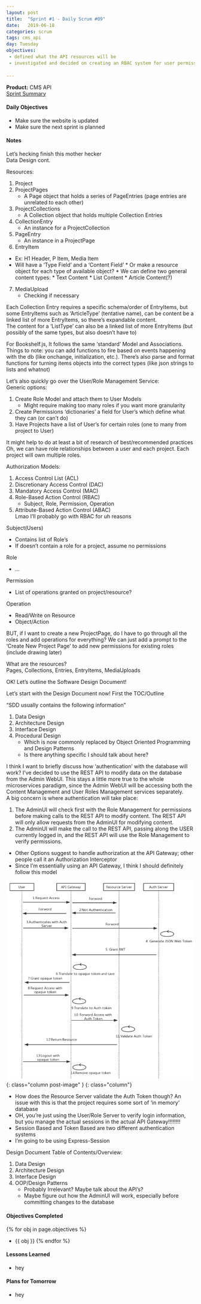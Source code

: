 ```yaml
---
layout: post
title:  "Sprint #1 - Daily Scrum #09"
date:   2019-06-18
categories: scrum
tags: cms_api
day: Tuesday
objectives:
 - defined what the API resources will be
 - investigated and decided on creating an RBAC system for user permissions

---
```



<b>Product:</b> CMS API  
[Sprint Summary](/blog/projects/cms-sprint-1)

#### Daily Objectives
* Make sure the website is updated
* Make sure the next sprint is planned

#### Notes
Let’s hecking finish this mother hecker  
Data Design cont.

Resources:

1. Project
2. ProjectPages
	* A Page object that holds a series of PageEntries (page entries are unrelated to each other)
3. ProjectCollections
	* A Collection object that holds multiple Collection Entries
4. CollectionEntry
	* An instance for a ProjectCollection
5. PageEntry
	* An instance in a ProjectPage
6. EntryItem
* Ex: H1 Header, P Item, Media Item
* Will have a ‘Type Field’ and a ‘Content Field’
		* Or make a resource object for each type of available object?
		* We can define two general content types:
			* Text Content
			* List Content
			* Article Content(?)
7. MediaUpload
	* Checking if necessary

Each Collection Entry requires a specific schema/order of EntryItems, but some EntryItems such as ‘ArticleType’ (tentative name), can be content be a linked list of more EntryItems, so there’s expandable content.  
The content for a ‘ListType’ can also be a linked list of more EntryItems (but possibly of the same types, but also doesn’t have to)

For Bookshelf.js, It follows the same ‘standard’ Model and Associations.  Things to note: you can add functions to fire based on events happening with the db (like onchange, initialization, etc.).  There’s also parse and format functions for turning items objects into the correct types (like json strings to lists and whatnot)

Let’s also quickly go over the User/Role Management Service:  
Generic options:

1. Create Role Model and attach them to User Models 
	* Might require making too many roles if you want more granularity
2. Create Permissions ‘dictionaries’ a field for User’s which define what they can (or can’t do)
3. Have Projects have a list of User’s for certain roles (one to many from project to User)

It might help to do at least a bit of research of best/recommended practices
Oh, we can have role relationships between a user and each project.  Each project will own multiple roles.  

Authorization Models:

1. Access Control List (ACL)
2. Discretionary Access Control (DAC)
3. Mandatory Access Control (MAC)
4. Role-Based Action Control (RBAC)
	* Subject, Role, Permission, Operation
5. Attribute-Based Action Control (ABAC)  
Lmao I’ll probably go with RBAC for uh reasons

Subject(Users)

* Contains list of Role’s
* If doesn’t contain a role for a project, assume no permissions

Role

* ...

Permission

* List of operations granted on project/resource?

Operation

* Read/Write on Resource
* Object/Action

BUT, if I want to create a new ProjectPage, do I have to go through all the roles and add operations for everything?  We can just add a prompt to the ‘Create New Project Page’ to add new permissions for existing roles (include drawing later)  

What are the resources?  
Pages, Collections, Entries, EntryItems, MediaUploads

OK! Let’s outline the Software Design Document!

Let’s start with the Design Document now!  First the TOC/Outline

“SDD usually contains the following information”
1. Data Design
2. Architecture Design
3. Interface Design
4. Procedural Design
	* Which is now commonly replaced by Object Oriented Programming and Design Patterns
	* Is there anything specific I should talk about here?

I think I want to briefly discuss how ‘authentication’ with the database will work?  I’ve decided to use the REST API to modify data on the database from the Admin WebUI.  This stays a little more true to the whole microservices paradigm, since the Admin WebUI will be accessing both the Content Management and User Roles Management services separately.  
A big concern is where authentication will take place:

1. The AdminUI will check first with the Role Management for permissions before making calls to the REST API to modify content.  The REST API will only allow requests from the AdminUI for modifying content.
2. The AdminUI will make the call to the REST API, passing along the USER currently logged in, and the REST API will use the Role Management to verify permissions.
* Other Options suggest to handle authorization at the API Gateway; other people call it an Authorization Interceptor
* Since I’m essentially using an API Gateway, I think I should definitely follow this model

![chart](/assets/scrum/sprint1day9image1.png){: class="column post-image" }
{: class="column"}

* How does the Resource Server validate the Auth Token though? An issue with this is that the project requires some sort of ‘in memory’ database
* OH, you’re just using the User/Role Server to verify login information, but you manage the actual sessions in the actual API Gateway!!!!!!!!
* Session Based and Token Based are two different authentication systems
* I’m going to be using Express-Session

Design Document Table of Contents/Overview:

1. Data Design
2. Architecture Design
3. Interface Design
4. OOP/Design Patterns
	* Probably Irrelevant? Maybe talk about the API’s?
	* Maybe figure out how the AdminUI will work, especially before committing changes to the database


#### Objectives Completed
{% for obj in page.objectives %}
* {{ obj }}
{% endfor %}

#### Lessons Learned
* hey

#### Plans for Tomorrow
* hey
